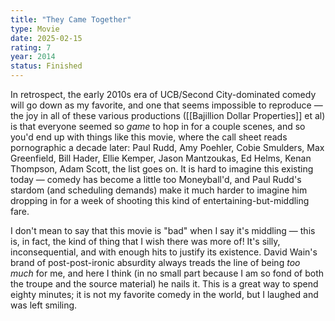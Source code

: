 ```yaml
---
title: "They Came Together"
type: Movie
date: 2025-02-15
rating: 7
year: 2014
status: Finished
---
```


In retrospect, the early 2010s era of UCB/Second City-dominated comedy will go down as my favorite, and one that seems impossible to reproduce — the joy in all of these various productions ([[Bajillion Dollar Properties]] et al) is that everyone seemed so _game_ to hop in for a couple scenes, and so you'd end up with things like this movie, where the call sheet reads pornographic a decade later: Paul Rudd, Amy Poehler, Cobie Smulders, Max Greenfield, Bill Hader, Ellie Kemper, Jason Mantzoukas, Ed Helms, Kenan Thompson, Adam Scott, the list goes on. It is hard to imagine this existing today — comedy has become a little too Moneyball'd, and Paul Rudd's stardom (and scheduling demands) make it much harder to imagine him dropping in for a week of shooting this kind of entertaining-but-middling fare.

I don't mean to say that this movie is "bad" when I say it's middling — this is, in fact, the kind of thing that I wish there was more of! It's silly, inconsequential, and with enough hits to justify its existence. David Wain's brand of post-post-ironic absurdity always treads the line of being _too much_ for me, and here I think (in no small part because I am so fond of both the troupe and the source material) he nails it. This is a great way to spend eighty minutes; it is not my favorite comedy in the world, but I laughed and was left smiling.
